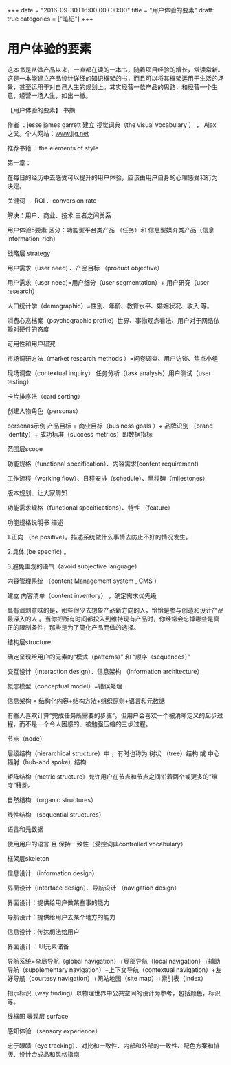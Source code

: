 +++
date = "2016-09-30T16:00:00+00:00"
title = "用户体验的要素"
draft: true
categories = ["笔记"]
+++
# 用户体验的要素
这本书是从做产品以来，一直都在读的一本书，随着项目经验的增长，常读常新。这是一本能建立产品设计详细的知识框架的书，而且可以将其框架运用于生活的场景，甚至运用于对自己人生的规划上。其实经营一款产品的思路，和经营一个生意，经营一场人生，如出一撤。

【用户体验的要素】 书摘

作者 ：jesse james garrett 建立  视觉词典（the visual vocabulary ） ， Ajax 之父。个人网站：www.jjg.net

推荐书籍 ：the elements of style

第一章：

在每日的经历中去感受可以提升的用户体验，应该由用户自身的心理感受和行为 决定。

关键词 ： ROI  、conversion rate

解决：用户、商业、技术 三者之间关系

用户体验5要素
区分：功能型平台类产品 （任务）和 信息型媒介类产品（信息 information-rich）

战略层 strategy

用户需求（user need) 、产品目标 （product objective）

用户需求（user need)=用户细分（user segmentation）+ 用户研究（user research）

人口统计学（demographic）=性别、年龄、教育水平、婚姻状况、收入 等。

消费心态档案（psychographic profile）世界、事物观点看法、用户对于网络依赖对硬件的态度

可用性和用户研究

市场调研方法（market research methods ）=问卷调查、用户访谈、焦点小组

现场调查（contextual inquiry）  任务分析（task analysis）用户测试（user testing）

卡片排序法（card sorting）

创建人物角色（personas）

personas示例
产品目标 = 商业目标（business goals ）+ 品牌识别 （brand identity）+ 成功标准（success metrics）即数据指标

范围层scope

功能规格（functional specification）、内容需求(content requirement)

工作流程（working flow）、日程安排（schedule）、里程碑（milestones）

版本规划、让大家周知

功能需求规格（functional specifications）、特性 （feature）

功能规格说明书 描述

1.正向 （be positive）。描述系统做什么事情去防止不好的情况发生。

2.具体 (be specific) 。

3.避免主观的语气（avoid subjective language）

内容管理系统 （content Management system , CMS ）

建立 内容清单（content inventory） ，确定需求优先级

具有讽刺意味的是，那些很少去想象产品新方向的人，恰恰是参与创造和设计产品最深入的人 。当你把所有时间都投入到维持现有产品时，你经常会忘掉哪些是真正的限制条件，那些是为了简化产品而做的选择。

结构层structure

确定呈现给用户的元素的“模式（patterns）” 和 “顺序（sequences）”

交互设计（interaction design）、信息架构 （information architecture）

概念模型（conceptual model）=错误处理

信息架构 = 结构化内容+结构方法+组织原则+语言和元数据

有些人喜欢计算“完成任务所需要的步骤”。但用户会喜欢一个被清晰定义的起步过程，而不是一个令人困惑的、被勉强压缩的三步过程。

节点（node）

层级结构（hierarchical structure）中 ，有时也称为 树状 （tree）结构 或 中心辐射（hub-and spoke）结构

矩阵结构（metric structure）允许用户在节点和节点之间沿着两个或更多的“维度”移动。

自然结构 （organic structures）

线性结构 （sequential structures）

语言和元数据

使用用户的语言 且 保持一致性（受控词典controlled vocabulary）

框架层skeleton

信息设计 （information design）

界面设计（interface design）、导航设计 （navigation design）

界面设计：提供给用户做某些事的能力

导航设计：提供给用户去某个地方的能力

信息设计：传达想法给用户

界面设计 ：UI元素储备

导航系统=全局导航（global navigation）+局部导航（local navigation）+辅助导航（supplementary navigation）+上下文导航（contextual navigation）+友好导航（courtesy navigation）+网站地图（site map）+索引表（index）

指示标识（way finding）以物理世界中公共空间的设计为参考，包括颜色，标识等。


线框图
表现层 surface

感知体验 （sensory experience）

忠于眼睛（eye tracking）、对比和一致性、内部和外部的一致性、配色方案和排版、设计合成品和风格指南
